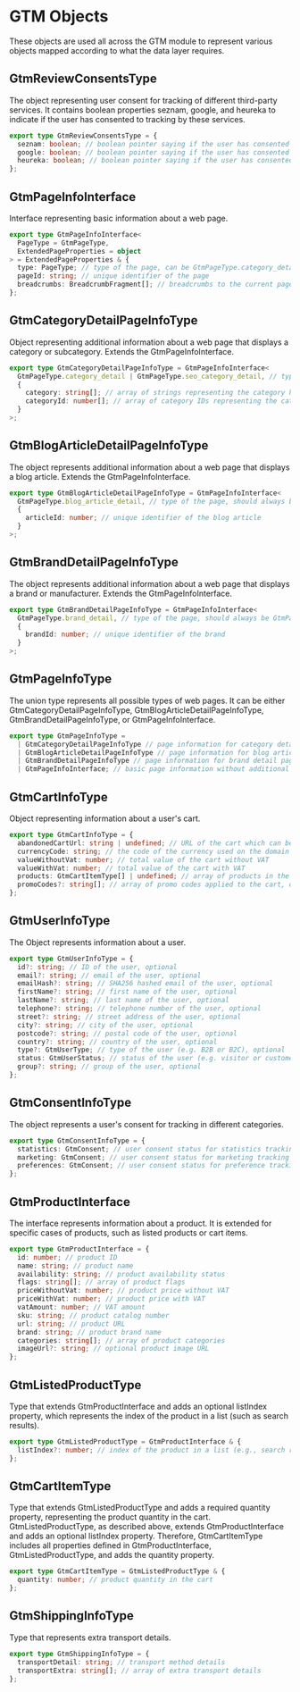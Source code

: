 # GTM Objects

These objects are used all across the GTM module to represent various objects mapped according to what the data layer requires.

## GtmReviewConsentsType

The object representing user consent for tracking of different third-party services. It contains boolean properties seznam, google, and heureka to indicate if the user has consented to tracking by these services.

```ts
export type GtmReviewConsentsType = {
  seznam: boolean; // boolean pointer saying if the user has consented to Seznam tracking
  google: boolean; // boolean pointer saying if the user has consented to Google tracking
  heureka: boolean; // boolean pointer saying if the user has consented to Heureka tracking
};
```

## GtmPageInfoInterface

Interface representing basic information about a web page.

```ts
export type GtmPageInfoInterface<
  PageType = GtmPageType,
  ExtendedPageProperties = object
> = ExtendedPageProperties & {
  type: PageType; // type of the page, can be GtmPageType.category_detail or GtmPageType.seo_category_detail, GtmPageType.blog_article_detail or GtmPageType.brand_detail
  pageId: string; // unique identifier of the page
  breadcrumbs: BreadcrumbFragment[]; // breadcrumbs to the current page
};
```

## GtmCategoryDetailPageInfoType

Object representing additional information about a web page that displays a category or subcategory. Extends the GtmPageInfoInterface.

```ts
export type GtmCategoryDetailPageInfoType = GtmPageInfoInterface<
  GtmPageType.category_detail | GtmPageType.seo_category_detail, // type of the page, can be either GtmPageType.category_detail or GtmPageType.seo_category_detail
  {
    category: string[]; // array of strings representing the category hierarchy of the page
    categoryId: number[]; // array of category IDs representing the category hierarchy of the page
  }
>;
```

## GtmBlogArticleDetailPageInfoType

The object represents additional information about a web page that displays a blog article. Extends the GtmPageInfoInterface.

```ts
export type GtmBlogArticleDetailPageInfoType = GtmPageInfoInterface<
  GtmPageType.blog_article_detail, // type of the page, should always be GtmPageType.blog_article_detail
  {
    articleId: number; // unique identifier of the blog article
  }
>;
```

## GtmBrandDetailPageInfoType

The object represents additional information about a web page that displays a brand or manufacturer. Extends the GtmPageInfoInterface.

```ts
export type GtmBrandDetailPageInfoType = GtmPageInfoInterface<
  GtmPageType.brand_detail, // type of the page, should always be GtmPageType.brand_detail
  {
    brandId: number; // unique identifier of the brand
  }
>;
```

## GtmPageInfoType

The union type represents all possible types of web pages. It can be either GtmCategoryDetailPageInfoType, GtmBlogArticleDetailPageInfoType, GtmBrandDetailPageInfoType, or GtmPageInfoInterface.

```ts
export type GtmPageInfoType =
  | GtmCategoryDetailPageInfoType // page information for category detail or SEO category detail pages
  | GtmBlogArticleDetailPageInfoType // page information for blog article detail pages
  | GtmBrandDetailPageInfoType // page information for brand detail pages
  | GtmPageInfoInterface; // basic page information without additional properties
```

## GtmCartInfoType

Object representing information about a user's cart.

```ts
export type GtmCartInfoType = {
  abandonedCartUrl: string | undefined; // URL of the cart which can be used for recovery of an abandoned cart, optional
  currencyCode: string; // the code of the currency used on the domain
  valueWithoutVat: number; // total value of the cart without VAT
  valueWithVat: number; // total value of the cart with VAT
  products: GtmCartItemType[] | undefined; // array of products in the cart, if available
  promoCodes?: string[]; // array of promo codes applied to the cart, optional
};
```

## GtmUserInfoType

The Object represents information about a user.

```ts
export type GtmUserInfoType = {
  id?: string; // ID of the user, optional
  email?: string; // email of the user, optional
  emailHash?: string; // SHA256 hashed email of the user, optional
  firstName?: string; // first name of the user, optional
  lastName?: string; // last name of the user, optional
  telephone?: string; // telephone number of the user, optional
  street?: string; // street address of the user, optional
  city?: string; // city of the user, optional
  postcode?: string; // postal code of the user, optional
  country?: string; // country of the user, optional
  type?: GtmUserType; // type of the user (e.g. B2B or B2C), optional
  status: GtmUserStatus; // status of the user (e.g. visitor or customer)
  group?: string; // group of the user, optional
};
```

## GtmConsentInfoType

The object represents a user's consent for tracking in different categories.

```ts
export type GtmConsentInfoType = {
  statistics: GtmConsent; // user consent status for statistics tracking
  marketing: GtmConsent; // user consent status for marketing tracking
  preferences: GtmConsent; // user consent status for preference tracking
};
```

## GtmProductInterface

The interface represents information about a product. It is extended for specific cases of products, such as listed products or cart items.

```ts
export type GtmProductInterface = {
  id: number; // product ID
  name: string; // product name
  availability: string; // product availability status
  flags: string[]; // array of product flags
  priceWithoutVat: number; // product price without VAT
  priceWithVat: number; // product price with VAT
  vatAmount: number; // VAT amount
  sku: string; // product catalog number
  url: string; // product URL
  brand: string; // product brand name
  categories: string[]; // array of product categories
  imageUrl?: string; // optional product image URL
};
```

## GtmListedProductType

Type that extends GtmProductInterface and adds an optional listIndex property, which represents the index of the product in a list (such as search results).

```ts
export type GtmListedProductType = GtmProductInterface & {
  listIndex?: number; // index of the product in a list (e.g., search results)
};
```

## GtmCartItemType

Type that extends GtmListedProductType and adds a required quantity property, representing the product quantity in the cart. GtmListedProductType, as described above, extends GtmProductInterface and adds an optional listIndex property. Therefore, GtmCartItemType includes all properties defined in GtmProductInterface, GtmListedProductType, and adds the quantity property.

```ts
export type GtmCartItemType = GtmListedProductType & {
  quantity: number; // product quantity in the cart
};
```

## GtmShippingInfoType

Type that represents extra transport details.

```ts
export type GtmShippingInfoType = {
  transportDetail: string; // transport method details
  transportExtra: string[]; // array of extra transport details
};
```
